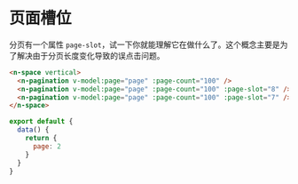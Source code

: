 # 页面槽位

分页有一个属性 `page-slot`，试一下你就能理解它在做什么了。这个概念主要是为了解决由于分页长度变化导致的误点击问题。

```html
<n-space vertical>
  <n-pagination v-model:page="page" :page-count="100" />
  <n-pagination v-model:page="page" :page-count="100" :page-slot="8" />
  <n-pagination v-model:page="page" :page-count="100" :page-slot="7" />
</n-space>
```

```js
export default {
  data() {
    return {
      page: 2
    }
  }
}
```
